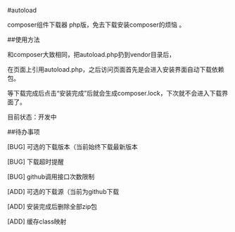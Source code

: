 #autoload

composer组件下载器 php版，免去下载安装composer的烦恼 。

##使用方法

和composer大致相同，把autoload.php扔到vendor目录后，

在页面上引用autoload.php，之后访问页面首先是会进入安装界面自动下载依赖包。

等下载完成后点击“安装完成”后就会生成composer.lock，下次就不会进入下载界面了。

目前状态：开发中


##待办事项
 
[BUG] 可选的下载版本（当前始终下载最新版本

[BUG] 下载超时提醒

[BUG] github调用接口次数限制

[ADD] 可选的下载源（当前为github下载
 
[ADD] 安装完成后删除全部zip包

[ADD] 缓存class映射


